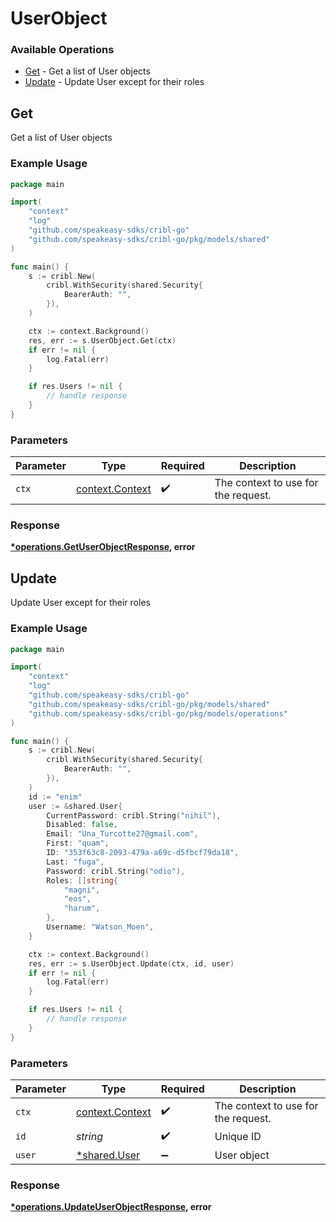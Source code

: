 # UserObject

### Available Operations

* [Get](#get) - Get a list of User objects
* [Update](#update) - Update User except for their roles

## Get

Get a list of User objects

### Example Usage

```go
package main

import(
	"context"
	"log"
	"github.com/speakeasy-sdks/cribl-go"
	"github.com/speakeasy-sdks/cribl-go/pkg/models/shared"
)

func main() {
    s := cribl.New(
        cribl.WithSecurity(shared.Security{
            BearerAuth: "",
        }),
    )

    ctx := context.Background()
    res, err := s.UserObject.Get(ctx)
    if err != nil {
        log.Fatal(err)
    }

    if res.Users != nil {
        // handle response
    }
}
```

### Parameters

| Parameter                                             | Type                                                  | Required                                              | Description                                           |
| ----------------------------------------------------- | ----------------------------------------------------- | ----------------------------------------------------- | ----------------------------------------------------- |
| `ctx`                                                 | [context.Context](https://pkg.go.dev/context#Context) | :heavy_check_mark:                                    | The context to use for the request.                   |


### Response

**[*operations.GetUserObjectResponse](../../models/operations/getuserobjectresponse.md), error**


## Update

Update User except for their roles

### Example Usage

```go
package main

import(
	"context"
	"log"
	"github.com/speakeasy-sdks/cribl-go"
	"github.com/speakeasy-sdks/cribl-go/pkg/models/shared"
	"github.com/speakeasy-sdks/cribl-go/pkg/models/operations"
)

func main() {
    s := cribl.New(
        cribl.WithSecurity(shared.Security{
            BearerAuth: "",
        }),
    )
    id := "enim"
    user := &shared.User{
        CurrentPassword: cribl.String("nihil"),
        Disabled: false,
        Email: "Una_Turcotte27@gmail.com",
        First: "quam",
        ID: "353f63c8-2093-479a-a69c-d5fbcf79da18",
        Last: "fuga",
        Password: cribl.String("odio"),
        Roles: []string{
            "magni",
            "eos",
            "harum",
        },
        Username: "Watson_Moen",
    }

    ctx := context.Background()
    res, err := s.UserObject.Update(ctx, id, user)
    if err != nil {
        log.Fatal(err)
    }

    if res.Users != nil {
        // handle response
    }
}
```

### Parameters

| Parameter                                             | Type                                                  | Required                                              | Description                                           |
| ----------------------------------------------------- | ----------------------------------------------------- | ----------------------------------------------------- | ----------------------------------------------------- |
| `ctx`                                                 | [context.Context](https://pkg.go.dev/context#Context) | :heavy_check_mark:                                    | The context to use for the request.                   |
| `id`                                                  | *string*                                              | :heavy_check_mark:                                    | Unique ID                                             |
| `user`                                                | [*shared.User](../../models/shared/user.md)           | :heavy_minus_sign:                                    | User object                                           |


### Response

**[*operations.UpdateUserObjectResponse](../../models/operations/updateuserobjectresponse.md), error**


